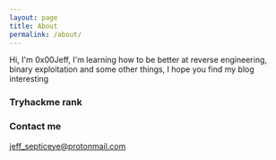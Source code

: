 ```yaml
---
layout: page
title: About
permalink: /about/
---
```


Hi, I'm 0x00Jeff, I'm learning how to be better at reverse engineering, binary exploitation and some other things, I hope you find my blog interesting

### Tryhackme rank

<script src="https://tryhackme.com/badge/278946" async></script>

### Contact me

[jeff_septiceye@protonmail.com](mailto:jeff_septiceye@protonmail.com)
